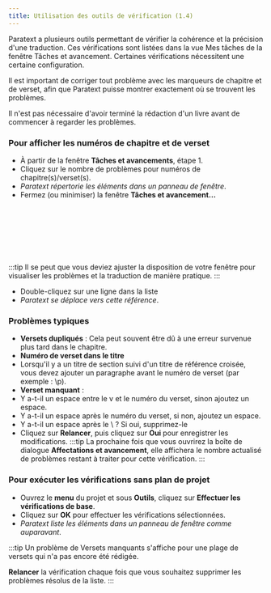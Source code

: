 ```yaml
---
title: Utilisation des outils de vérification (1.4)
---
```

Paratext a plusieurs outils permettant de vérifier la cohérence et la précision d'une traduction. Ces vérifications sont listées dans la vue Mes tâches de la fenêtre Tâches et avancement. Certaines vérifications nécessitent une certaine configuration.

Il est important de corriger tout problème avec les marqueurs de chapitre et de verset, afin que Paratext puisse montrer exactement où se trouvent les problèmes.

Il n'est pas nécessaire d'avoir terminé la rédaction d'un livre avant de commencer à regarder les problèmes.

### Pour afficher les numéros de chapitre et de verset

-   À partir de la fenêtre **Tâches et avancements**, étape 1.
-   Cliquez sur le nombre de problèmes pour numéros de chapitre(s)/verset(s).
   -  *Paratext répertorie les éléments dans un panneau de fenêtre*.  
-   Fermez (ou minimiser) la fenêtre **Tâches et avancement…**

 
-----

 
-----


:::tip
Il se peut que vous deviez ajuster la disposition de votre fenêtre pour visualiser les problèmes et la traduction de manière pratique.
:::
-   Double-cliquez sur une ligne dans la liste  
   -  *Paratext se déplace vers cette référence*.

### Problèmes typiques

-   **Versets dupliqués** : Cela peut souvent être dû à une erreur survenue plus tard dans le chapitre.
-   **Numéro de verset dans le titre**
   -   Lorsqu'il y a un titre de section suivi d'un titre de référence croisée, vous devez ajouter un paragraphe avant le numéro de verset (par exemple : \\p).
-   **Verset manquant** :
   -   Y a-t-il un espace entre le v et le numéro du verset, sinon ajoutez un espace.
   -   Y a-t-il un espace après le numéro du verset, si non, ajoutez un espace.
   -   Y a-t-il un espace après le \\ ? Si oui, supprimez-le
 -   Cliquez sur **Relancer**, puis cliquez sur **Oui** pour enregistrer les modifications.
:::tip
La prochaine fois que vous ouvrirez la boîte de dialogue **Affectations et avancement**, elle affichera le nombre actualisé de problèmes restant à traiter pour cette vérification.
:::
### Pour exécuter les vérifications sans plan de projet

-   Ouvrez le **menu** du projet et sous **Outils**, cliquez sur **Effectuer les vérifications de base**.
-   Cliquez sur **OK** pour effectuer les vérifications sélectionnées.  
   -  *Paratext liste les éléments dans un panneau de fenêtre comme auparavant*.

:::tip
Un problème de Versets manquants s'affiche pour une plage de versets qui n'a pas encore été rédigée.

**Relancer** la vérification chaque fois que vous souhaitez supprimer les problèmes résolus de la liste.
:::
